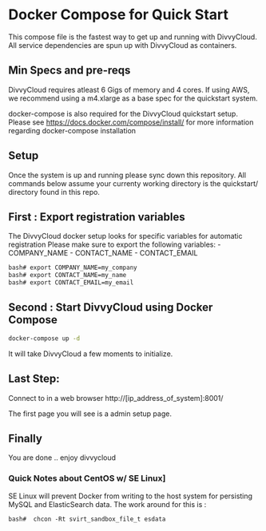 # Docker Compose for Quick Start 

This compose file is the fastest way to get up and running with DivvyCloud.
All service dependencies are spun up with DivvyCloud as containers.

## Min Specs and pre-reqs
DivvyCloud requires atleast 6 Gigs of memory and 4 cores.
If using AWS, we recommend using a  m4.xlarge as a base spec for the quickstart system. 

docker-compose is also required for the DivvyCloud quickstart setup. 
Please see  https://docs.docker.com/compose/install/  for more information regarding docker-compose installation

## Setup 

Once the system is up and running please sync down this repository.
All commands below assume your currenty working directory is the quickstart/ directory found in this repo. 


## First : Export registration variables 
The DivvyCloud docker setup looks for specific variables for automatic registration
Please make sure to export the following variables:
	- COMPANY_NAME
	- CONTACT_NAME
	- CONTACT_EMAIL

```bash
bash# export COMPANY_NAME=my_company
bash# export CONTACT_NAME=my_name
bash# export CONTACT_EMAIL=my_email
````

## Second : Start DivvyCloud using Docker Compose ##

```bash
docker-compose up -d
````

It will take DivvyCloud a few moments to initialize. 


## Last Step:  

Connect to in a web browser
http://[ip_address_of_system]:8001/

The first page you will see is a admin setup page. 

## Finally ## 

You are done .. enjoy divvycloud


### Quick Notes about CentOS w/ SE Linux] ###

SE Linux will prevent Docker from writing to the host system for persisting
MySQL and ElasticSearch data. The work around for this is :

`
  bash#  chcon -Rt svirt_sandbox_file_t esdata
`
